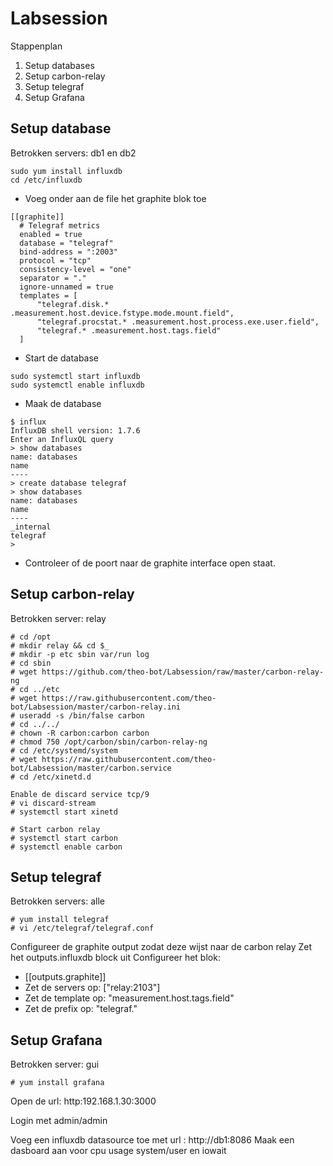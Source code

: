 # Labsession

Stappenplan
1. Setup databases
2. Setup carbon-relay
3. Setup telegraf
4. Setup Grafana


## Setup database

Betrokken servers: db1 en db2

```
sudo yum install influxdb
cd /etc/influxdb
```

* Voeg onder aan de file het graphite blok toe
```
[[graphite]]
  # Telegraf metrics
  enabled = true
  database = "telegraf"
  bind-address = ":2003"
  protocol = "tcp"
  consistency-level = "one"
  separator = "."
  ignore-unnamed = true
  templates = [
      "telegraf.disk.* .measurement.host.device.fstype.mode.mount.field",
      "telegraf.procstat.* .measurement.host.process.exe.user.field",
      "telegraf.* .measurement.host.tags.field"
  ]
  ```
  
* Start de database

```
sudo systemctl start influxdb
sudo systemctl enable influxdb
```

* Maak de database

```
$ influx
InfluxDB shell version: 1.7.6
Enter an InfluxQL query
> show databases
name: databases
name
----
> create database telegraf
> show databases
name: databases
name
----
_internal
telegraf
>
```

* Controleer of de poort naar de graphite interface open staat.


## Setup carbon-relay

Betrokken server: relay
```
# cd /opt
# mkdir relay && cd $_
# mkdir -p etc sbin var/run log
# cd sbin
# wget https://github.com/theo-bot/Labsession/raw/master/carbon-relay-ng
# cd ../etc
# wget https://raw.githubusercontent.com/theo-bot/Labsession/master/carbon-relay.ini
# useradd -s /bin/false carbon
# cd ../../
# chown -R carbon:carbon carbon
# chmod 750 /opt/carbon/sbin/carbon-relay-ng
# cd /etc/systemd/system
# wget https://raw.githubusercontent.com/theo-bot/Labsession/master/carbon.service
# cd /etc/xinetd.d

Enable de discard service tcp/9
# vi discard-stream
# systemctl start xinetd

# Start carbon relay
# systemctl start carbon
# systemctl enable carbon
```

## Setup telegraf

Betrokken servers: alle
```
# yum install telegraf
# vi /etc/telegraf/telegraf.conf
```

Configureer de graphite output zodat deze wijst naar de carbon relay
Zet het outputs.influxdb block uit
Configureer het blok:
- [[outputs.graphite]]
- Zet de servers op: ["relay:2103"]
- Zet de template op: "measurement.host.tags.field"
- Zet de prefix op: "telegraf."

## Setup Grafana
Betrokken server: gui

```
# yum install grafana
```
Open de url: http:192.168.1.30:3000

Login met admin/admin

Voeg een influxdb datasource toe met url : http://db1:8086
Maak een dasboard aan voor cpu usage system/user en iowait

